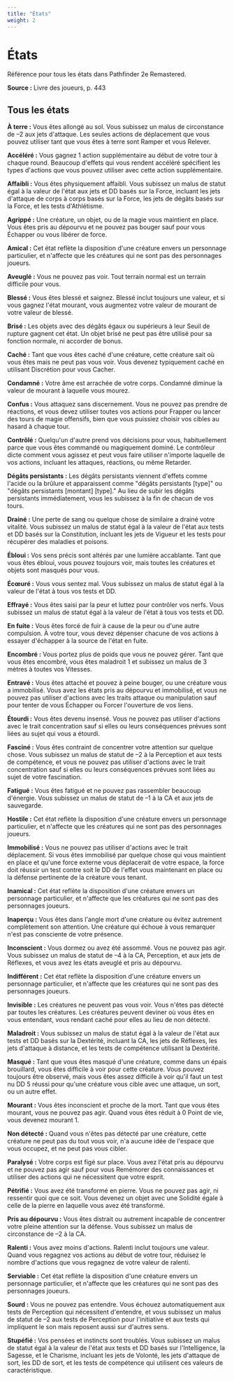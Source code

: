 ```yaml
---
title: "États"
weight: 2
---
```


# États

Référence pour tous les états dans Pathfinder 2e Remastered.

**Source :** Livre des joueurs, p. 443

## Tous les états

**À terre :** Vous êtes allongé au sol. Vous subissez un malus de circonstance de –2 aux jets d'attaque. Les seules actions de déplacement que vous pouvez utiliser tant que vous êtes à terre sont Ramper et vous Relever.

**Accéléré :** Vous gagnez 1 action supplémentaire au début de votre tour à chaque round. Beaucoup d'effets qui vous rendent accéléré spécifient les types d'actions que vous pouvez utiliser avec cette action supplémentaire.

**Affaibli :** Vous êtes physiquement affaibli. Vous subissez un malus de statut égal à la valeur de l'état aux jets et DD basés sur la Force, incluant les jets d'attaque de corps à corps basés sur la Force, les jets de dégâts basés sur la Force, et les tests d'Athlétisme.

**Agrippé :** Une créature, un objet, ou de la magie vous maintient en place. Vous êtes pris au dépourvu et ne pouvez pas bouger sauf pour vous Échapper ou vous libérer de force.

**Amical :** Cet état reflète la disposition d'une créature envers un personnage particulier, et n'affecte que les créatures qui ne sont pas des personnages joueurs.

**Aveuglé :** Vous ne pouvez pas voir. Tout terrain normal est un terrain difficile pour vous.

**Blessé :** Vous êtes blessé et saignez. Blessé inclut toujours une valeur, et si vous gagnez l'état mourant, vous augmentez votre valeur de mourant de votre valeur de blessé.

**Brisé :** Les objets avec des dégâts égaux ou supérieurs à leur Seuil de rupture gagnent cet état. Un objet brisé ne peut pas être utilisé pour sa fonction normale, ni accorder de bonus.

**Caché :** Tant que vous êtes caché d'une créature, cette créature sait où vous êtes mais ne peut pas vous voir. Vous devenez typiquement caché en utilisant Discrétion pour vous Cacher.

**Condamné :** Votre âme est arrachée de votre corps. Condamné diminue la valeur de mourant à laquelle vous mourez.

**Confus :** Vous attaquez sans discernement. Vous ne pouvez pas prendre de réactions, et vous devez utiliser toutes vos actions pour Frapper ou lancer des tours de magie offensifs, bien que vous puissiez choisir vos cibles au hasard à chaque tour.

**Contrôlé :** Quelqu'un d'autre prend vos décisions pour vous, habituellement parce que vous êtes commandé ou magiquement dominé. Le contrôleur dicte comment vous agissez et peut vous faire utiliser n'importe laquelle de vos actions, incluant les attaques, réactions, ou même Retarder.

**Dégâts persistants :** Les dégâts persistants viennent d'effets comme l'acide ou la brûlure et apparaissent comme "dégâts persistants [type]" ou "dégâts persistants [montant] [type]." Au lieu de subir les dégâts persistants immédiatement, vous les subissez à la fin de chacun de vos tours.

**Drainé :** Une perte de sang ou quelque chose de similaire a drainé votre vitalité. Vous subissez un malus de statut égal à la valeur de l'état aux tests et DD basés sur la Constitution, incluant les jets de Vigueur et les tests pour récupérer des maladies et poisons.

**Ébloui :** Vos sens précis sont altérés par une lumière accablante. Tant que vous êtes ébloui, vous pouvez toujours voir, mais toutes les créatures et objets sont masqués pour vous.

**Écœuré :** Vous vous sentez mal. Vous subissez un malus de statut égal à la valeur de l'état à tous vos tests et DD.

**Effrayé :** Vous êtes saisi par la peur et luttez pour contrôler vos nerfs. Vous subissez un malus de statut égal à la valeur de l'état à tous vos tests et DD.

**En fuite :** Vous êtes forcé de fuir à cause de la peur ou d'une autre compulsion. À votre tour, vous devez dépenser chacune de vos actions à essayer d'échapper à la source de l'état en fuite.

**Encombré :** Vous portez plus de poids que vous ne pouvez gérer. Tant que vous êtes encombré, vous êtes maladroit 1 et subissez un malus de 3 mètres à toutes vos Vitesses.

**Entravé :** Vous êtes attaché et pouvez à peine bouger, ou une créature vous a immobilisé. Vous avez les états pris au dépourvu et immobilisé, et vous ne pouvez pas utiliser d'actions avec les traits attaque ou manipulation sauf pour tenter de vous Échapper ou Forcer l'ouverture de vos liens.

**Étourdi :** Vous êtes devenu insensé. Vous ne pouvez pas utiliser d'actions avec le trait concentration sauf si elles ou leurs conséquences prévues sont liées au sujet qui vous a étourdi.

**Fasciné :** Vous êtes contraint de concentrer votre attention sur quelque chose. Vous subissez un malus de statut de –2 à la Perception et aux tests de compétence, et vous ne pouvez pas utiliser d'actions avec le trait concentration sauf si elles ou leurs conséquences prévues sont liées au sujet de votre fascination.

**Fatigué :** Vous êtes fatigué et ne pouvez pas rassembler beaucoup d'énergie. Vous subissez un malus de statut de –1 à la CA et aux jets de sauvegarde.

**Hostile :** Cet état reflète la disposition d'une créature envers un personnage particulier, et n'affecte que les créatures qui ne sont pas des personnages joueurs.

**Immobilisé :** Vous ne pouvez pas utiliser d'actions avec le trait déplacement. Si vous êtes immobilisé par quelque chose qui vous maintient en place et qu'une force externe vous déplacerait de votre espace, la force doit réussir un test contre soit le DD de l'effet vous maintenant en place ou la défense pertinente de la créature vous tenant.

**Inamical :** Cet état reflète la disposition d'une créature envers un personnage particulier, et n'affecte que les créatures qui ne sont pas des personnages joueurs.

**Inaperçu :** Vous êtes dans l'angle mort d'une créature ou évitez autrement complètement son attention. Une créature qui échoue à vous remarquer n'est pas consciente de votre présence.

**Inconscient :** Vous dormez ou avez été assommé. Vous ne pouvez pas agir. Vous subissez un malus de statut de –4 à la CA, Perception, et aux jets de Réflexes, et vous avez les états aveuglé et pris au dépourvu.

**Indifférent :** Cet état reflète la disposition d'une créature envers un personnage particulier, et n'affecte que les créatures qui ne sont pas des personnages joueurs.

**Invisible :** Les créatures ne peuvent pas vous voir. Vous n'êtes pas détecté par toutes les créatures. Les créatures peuvent deviner où vous êtes en vous entendant, vous rendant caché pour elles au lieu de non détecté.

**Maladroit :** Vous subissez un malus de statut égal à la valeur de l'état aux tests et DD basés sur la Dextérité, incluant la CA, les jets de Réflexes, les jets d'attaque à distance, et les tests de compétence utilisant la Dextérité.

**Masqué :** Tant que vous êtes masqué d'une créature, comme dans un épais brouillard, vous êtes difficile à voir pour cette créature. Vous pouvez toujours être observé, mais vous êtes assez difficile à voir qu'il faut un test nu DD 5 réussi pour qu'une créature vous cible avec une attaque, un sort, ou un autre effet.

**Mourant :** Vous êtes inconscient et proche de la mort. Tant que vous êtes mourant, vous ne pouvez pas agir. Quand vous êtes réduit à 0 Point de vie, vous devenez mourant 1.

**Non détecté :** Quand vous n'êtes pas détecté par une créature, cette créature ne peut pas du tout vous voir, n'a aucune idée de l'espace que vous occupez, et ne peut pas vous cibler.

**Paralysé :** Votre corps est figé sur place. Vous avez l'état pris au dépourvu et ne pouvez pas agir sauf pour vous Remémorer des connaissances et utiliser des actions qui ne nécessitent que votre esprit.

**Pétrifié :** Vous avez été transformé en pierre. Vous ne pouvez pas agir, ni ressentir quoi que ce soit. Vous devenez un objet avec une Solidité égale à celle de la pierre en laquelle vous avez été transformé.

**Pris au dépourvu :** Vous êtes distrait ou autrement incapable de concentrer votre pleine attention sur la défense. Vous subissez un malus de circonstance de –2 à la CA.

**Ralenti :** Vous avez moins d'actions. Ralenti inclut toujours une valeur. Quand vous regagnez vos actions au début de votre tour, réduisez le nombre d'actions que vous regagnez de votre valeur de ralenti.

**Serviable :** Cet état reflète la disposition d'une créature envers un personnage particulier, et n'affecte que les créatures qui ne sont pas des personnages joueurs.

**Sourd :** Vous ne pouvez pas entendre. Vous échouez automatiquement aux tests de Perception qui nécessitent d'entendre, et vous subissez un malus de statut de –2 aux tests de Perception pour l'initiative et aux tests qui impliquent le son mais reposent aussi sur d'autres sens.

**Stupéfié :** Vos pensées et instincts sont troublés. Vous subissez un malus de statut égal à la valeur de l'état aux tests et DD basés sur l'Intelligence, la Sagesse, et le Charisme, incluant les jets de Volonté, les jets d'attaque de sort, les DD de sort, et les tests de compétence qui utilisent ces valeurs de caractéristique.